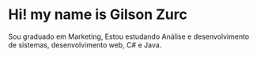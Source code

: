 # Hi! my name is Gilson Zurc
Sou graduado em Marketing,
Estou estudando Análise e desenvolvimento de sistemas, desenvolvimento web, C# e Java.

